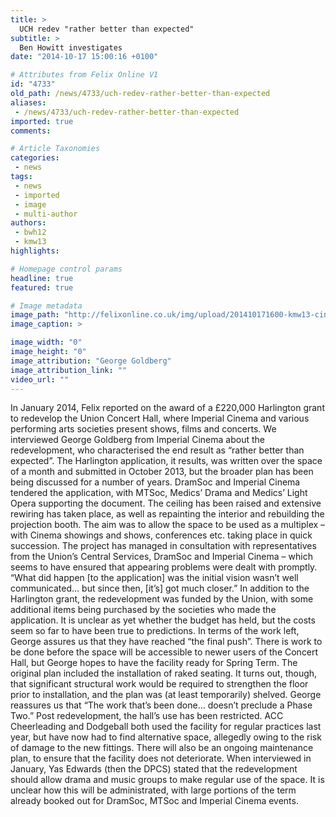 ```yaml
---
title: >
  UCH redev "rather better than expected"
subtitle: >
  Ben Howitt investigates
date: "2014-10-17 15:00:16 +0100"

# Attributes from Felix Online V1
id: "4733"
old_path: /news/4733/uch-redev-rather-better-than-expected
aliases:
 - /news/4733/uch-redev-rather-better-than-expected
imported: true
comments:

# Article Taxonomies
categories:
 - news
tags:
 - news
 - imported
 - image
 - multi-author
authors:
 - bwh12
 - kmw13
highlights:

# Homepage control params
headline: true
featured: true

# Image metadata
image_path: "http://felixonline.co.uk/img/upload/201410171600-kmw13-cinema.jpg"
image_caption: >

image_width: "0"
image_height: "0"
image_attribution: "George Goldberg"
image_attribution_link: ""
video_url: ""
---
```


In January 2014, Felix reported on the award of a £220,000 Harlington grant to redevelop the Union Concert Hall, where Imperial Cinema and various performing arts societies present shows, films and concerts. We interviewed George Goldberg from Imperial Cinema about the redevelopment, who characterised the end result as “rather better than expected”. The Harlington application, it results, was written over the space of a month and submitted in October 2013, but the broader plan has been being discussed for a number of years. DramSoc and Imperial Cinema tendered the application, with MTSoc, Medics’ Drama and Medics’ Light Opera supporting the document. The ceiling has been raised and extensive rewiring has taken place, as well as repainting the interior and rebuilding the projection booth. The aim was to allow the space to be used as a multiplex – with Cinema showings and shows, conferences etc. taking place in quick succession. The project has managed in consultation with representatives from the Union’s Central Services, DramSoc and Imperial Cinema – which seems to have ensured that appearing problems were dealt with promptly. “What did happen [to the application] was the initial vision wasn’t well communicated… but since then, [it’s] got much closer.” In addition to the Harlington grant, the redevelopment was funded by the Union, with some additional items being purchased by the societies who made the application. It is unclear as yet whether the budget has held, but the costs seem so far to have been true to predictions. In terms of the work left, George assures us that they have reached “the final push”. There is work to be done before the space will be accessible to newer users of the Concert Hall, but George hopes to have the facility ready for Spring Term. The original plan included the installation of raked seating. It turns out, though, that significant structural work would be required to strengthen the floor prior to installation, and the plan was (at least temporarily) shelved. George reassures us that “The work that’s been done… doesn’t preclude a Phase Two.” Post redevelopment, the hall’s use has been restricted. ACC Cheerleading and Dodgeball both used the facility for regular practices last year, but have now had to find alternative space, allegedly owing to the risk of damage to the new fittings. There will also be an ongoing maintenance plan, to ensure that the facility does not deteriorate. When interviewed in January, Yas Edwards (then the DPCS) stated that the redevelopment should allow drama and music groups to make regular use of the space. It is unclear how this will be administrated, with large portions of the term already booked out for DramSoc, MTSoc and Imperial Cinema events.
